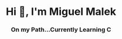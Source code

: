 <h1 align="center">Hi 👋, I'm Miguel Malek</h1>
<h3 align="center">On my Path...Currently Learning C</h3>

